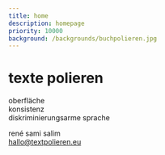 ```yaml
---
title: home
description: homepage
priority: 10000
background: /backgrounds/buchpolieren.jpg
---
```

# texte polieren

oberfläche  
konsistenz  
diskriminierungsarme sprache

rené sami salim  
hallo@textpolieren.eu

